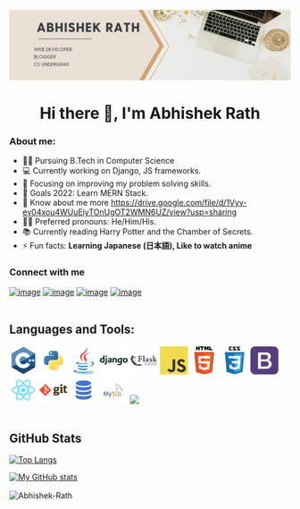 
![Screenshot](https://github.com/Abhishek-Rath/Abhishek-Rath/blob/f308069ba85d758a5453c10592d269a3128928ae/Abhishek%20Rath.png)


<h1 align="center"> Hi there 👋, I'm Abhishek Rath </h1>


### About me:

- 👨‍🎓 Pursuing B.Tech in Computer Science
- 💻 Currently working on Django, JS frameworks.
- 🎯 Focusing on improving my problem solving skills.
- 🥅 Goals 2022: Learn MERN Stack.
- 📄 Know about me more https://drive.google.com/file/d/1Vyv-ev04xou4WUuEiyTOnUgOT2WMN6UZ/view?usp=sharing
- 🧑🏼 Preferred pronouns: He/Him/His.
- 📚 Currently reading Harry Potter and the Chamber of Secrets.
- ⚡ Fun facts: **Learning Japanese (日本語), Like to watch anime**


### Connect with me

[![image](https://img.shields.io/badge/Gmail-D14836?style=for-the-badge&logo=gmail&logoColor=white)](mailto:abhi.rath39@gmail.com)
 [![image](https://img.shields.io/badge/LinkedIn-0077B5?style=for-the-badge&logo=linkedin&logoColor=white)](https://www.linkedin.com/in/abhishek-rath/)
 [![image](https://img.shields.io/badge/Twitter-1DA1F2?style=for-the-badge&logo=twitter&logoColor=white)](https://twitter.com/th3lazyc0d3r)
 [![image](https://img.shields.io/badge/dev.to-0A0A0A?style=for-the-badge&logo=dev.to&logoColor=white)](https://dev.to/abhishek_rath)
 <br> <br>
<h2>Languages and Tools:</h2>

<img height="50px" src="https://raw.githubusercontent.com/github/explore/180320cffc25f4ed1bbdfd33d4db3a66eeeeb358/topics/cpp/cpp.png"></img>
<img height="50px" src="https://raw.githubusercontent.com/github/explore/180320cffc25f4ed1bbdfd33d4db3a66eeeeb358/topics/python/python.png"></img>
<img height="50px" src="https://raw.githubusercontent.com/devicons/devicon/master/icons/java/java-original.svg"></img>
<img height="50px" src="https://raw.githubusercontent.com/github/explore/180320cffc25f4ed1bbdfd33d4db3a66eeeeb358/topics/django/django.png"></img>
<img height="50px" src="https://raw.githubusercontent.com/github/explore/180320cffc25f4ed1bbdfd33d4db3a66eeeeb358/topics/flask/flask.png"></img>
<img height="50px" src="https://raw.githubusercontent.com/github/explore/180320cffc25f4ed1bbdfd33d4db3a66eeeeb358/topics/javascript/javascript.png"></img>
<img height="50px" src="https://raw.githubusercontent.com/github/explore/180320cffc25f4ed1bbdfd33d4db3a66eeeeb358/topics/html/html.png"></img>
<img height="50px" src="https://raw.githubusercontent.com/github/explore/180320cffc25f4ed1bbdfd33d4db3a66eeeeb358/topics/css/css.png"></img>
<img height="50px" src="https://raw.githubusercontent.com/github/explore/180320cffc25f4ed1bbdfd33d4db3a66eeeeb358/topics/bootstrap/bootstrap.png"></img>
<img height="50px" src="https://raw.githubusercontent.com/github/explore/180320cffc25f4ed1bbdfd33d4db3a66eeeeb358/topics/react/react.png"></img>
<img height="50px" src="https://raw.githubusercontent.com/github/explore/180320cffc25f4ed1bbdfd33d4db3a66eeeeb358/topics/git/git.png"></img>
<img height="50px" src="https://raw.githubusercontent.com/github/explore/180320cffc25f4ed1bbdfd33d4db3a66eeeeb358/topics/sql/sql.png"></img>
<img height="50px" src="https://raw.githubusercontent.com/github/explore/180320cffc25f4ed1bbdfd33d4db3a66eeeeb358/topics/mysql/mysql.png"></img>
<img height="50px" src="https://www.vectorlogo.zone/logos/heroku/heroku-icon.svg"></img>
 <br> <br>
## GitHub Stats

[![Top Langs](https://github-readme-stats.vercel.app/api/top-langs/?username=Abhishek-Rath&layout=compact&theme=radical&langs_count=10)](https://github.com/anuraghazra/github-readme-stats)

[![My GitHub stats](https://github-readme-stats.vercel.app/api?username=Abhishek-Rath&count_private=true&show_icons=true&theme=radical)](https://github.com/anuraghazra/github-readme-stats)

<img align="center" src="https://github-readme-streak-stats.herokuapp.com/?user=Abhishek-Rath&" alt="Abhishek-Rath" />
